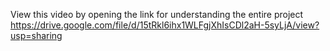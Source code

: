 View this video by opening the link for understanding the entire project
https://drive.google.com/file/d/15tRkl6ihx1WLFgjXhIsCDl2aH-5syLjA/view?usp=sharing
